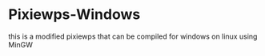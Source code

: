 # Pixiewps-Windows
this is a modified pixiewps that can be compiled for windows on linux using MinGW 
